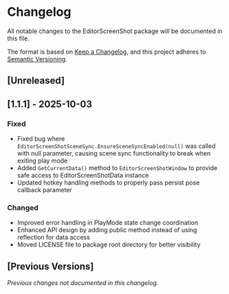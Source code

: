 # Changelog

All notable changes to the EditorScreenShot package will be documented in this file.

The format is based on [Keep a Changelog](https://keepachangelog.com/en/1.0.0/),
and this project adheres to [Semantic Versioning](https://semver.org/spec/v2.0.0.html).

## [Unreleased]

## [1.1.1] - 2025-10-03

### Fixed
- Fixed bug where `EditorScreenShotSceneSync.EnsureSceneSyncEnabled(null)` was called with null parameter, causing scene sync functionality to break when exiting play mode
- Added `GetCurrentData()` method to `EditorScreenShotWindow` to provide safe access to EditorScreenShotData instance
- Updated hotkey handling methods to properly pass persist pose callback parameter

### Changed
- Improved error handling in PlayMode state change coordination
- Enhanced API design by adding public method instead of using reflection for data access
- Moved LICENSE file to package root directory for better visibility

## [Previous Versions]

*Previous changes not documented in this changelog.*
